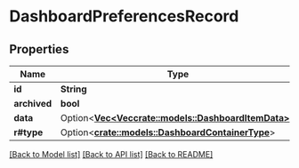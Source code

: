 # DashboardPreferencesRecord

## Properties

Name | Type | Description | Notes
------------ | ------------- | ------------- | -------------
**id** | **String** |  | 
**archived** | **bool** |  | 
**data** | Option<[**Vec<Vec<crate::models::DashboardItemData>>**](array.md)> |  | [optional]
**r#type** | Option<[**crate::models::DashboardContainerType**](DashboardContainerType.md)> |  | [optional]

[[Back to Model list]](../README.md#documentation-for-models) [[Back to API list]](../README.md#documentation-for-api-endpoints) [[Back to README]](../README.md)


